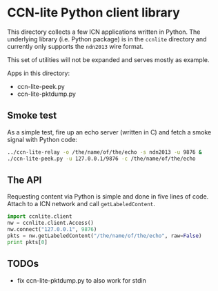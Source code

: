 # CCN-lite Python client library

This directory collects a few ICN applications written in Python. The
underlying library (i.e. Python package) is in the `ccnlite` directory
and currently only supports the `ndn2013` wire format.

This set of utilities will not be expanded and serves mostly as
example.  

Apps in this directory:
- ccn-lite-peek.py
- ccn-lite-pktdump.py

## Smoke test

As a simple test, fire up an echo server (written in C) and fetch a
smoke signal with Python code:

```bash
../ccn-lite-relay -o /the/name/of/the/echo -s ndn2013 -u 9876 &
./ccn-lite-peek.py -u 127.0.0.1/9876 -c /the/name/of/the/echo
```

## The API

Requesting content via Python is simple and done in five lines of
code. Attach to a ICN network and call `getLabeledContent`.

```python
import ccnlite.client
nw = ccnlite.client.Access()
nw.connect("127.0.0.1", 9876)
pkts = nw.getLabeledContent("/the/name/of/the/echo", raw=False)
print pkts[0]
```

## TODOs

- fix ccn-lite-pktdump.py to also work for stdin
